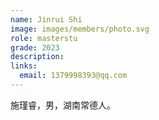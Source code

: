 ```yaml
---
name: Jinrui Shi
image: images/members/photo.svg
role: masterstu
grade: 2023
description: 
links:
  email: 1379998393@qq.com
---
```


施瑾睿，男，湖南常德人。